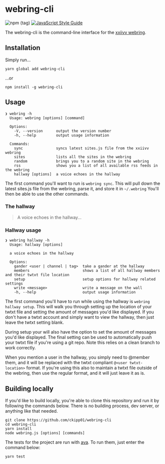 # webring-cli
![npm (tag)](https://img.shields.io/npm/v/webring-cli/latest.svg?color=lightgrey)
[![JavaScript Style Guide](https://img.shields.io/badge/code_style-standard-lightgrey.svg)](https://standardjs.com)

The webring-cli is the command-line interface for the [xxiivv webring](https://webring.xxiivv.com).

## Installation

Simply run...
```
yarn global add webring-cli
```
...or
```
npm install -g webring-cli
```

## Usage

```
❯ webring -h
  Usage: webring [options] [command]

  Options:
    -V, --version      output the version number
    -h, --help         output usage information

  Commands:
    sync               syncs latest sites.js file from the xxiivv webring
    sites              lists all the sites in the webring
    random             brings you to a random site in the webring
    rss                shows you a list of all available rss feeds in the webring
    hallway [options]  a voice echoes in the hallway
```

The first command you'll want to run is `webring sync`.
This will pull down the latest sites.js file from the webring, parse it, and store it in `~/.webring`
You'll then be able to use the other commands.

### The hallway

> A voice echoes in the hallway...

### Hallway usage

```
❯ webring hallway -h
  Usage: hallway [options]

  a voice echoes in the hallway

  Options:
    gander <user | channel | tag>  take a gander at the hallway
    members                        shows a list of all hallway members and their twtxt file location
    setup                          setup options for hallway related settings
    write <message>                write a message on the wall
    -h, --help                     output usage information
```

The first command you'll have to run while using the hallway is `webring hallway setup`. This will walk you through setting up the location of your twtxt file and setting the amount of messages you'd like displayed.
If you don't have a twtxt account and simply want to view the hallway, then just leave the twtxt setting blank.

During setup your will also have the option to set the amount of messages you'd like displayed.
The final setting can be used to automatically push your twtxt file if you're using a git repo.
Note this relies on a clean branch to work correctly.

When you mention a user in the hallway, you simply need to @member them, and it will be replaced with the twtxt compliant `@<user twtxt-location>` format.
If you're using this also to maintain a twtxt file outside of the webring, then use the regular format, and it will just leave it as is.

## Building locally

If you'd like to build locally, you're able to clone this repository and run it by following the commands below.
There is no building process, dev server, or anything like that needed.

```
git clone https://github.com/ckipp01/webring-cli
cd webring-cli
yarn install
node webring.js [options] [commands]
```

The tests for the project are run with [ava](https://github.com/avajs/ava).
To run them, just enter the command below:

```
yarn test
```
